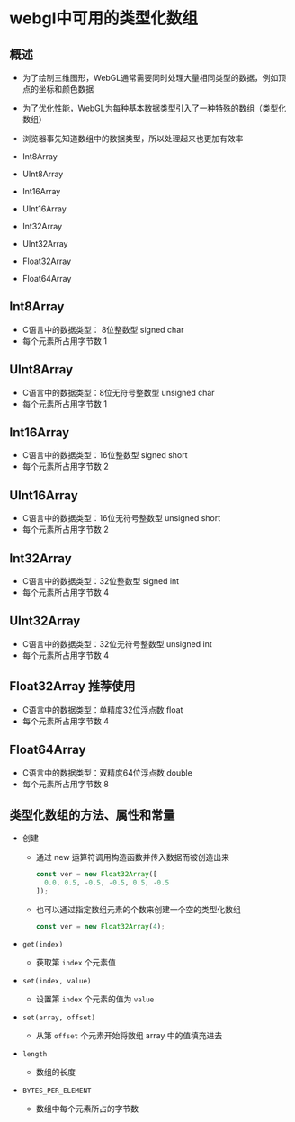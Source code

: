 # webgl中可用的类型化数组

## 概述

+ 为了绘制三维图形，WebGL通常需要同时处理大量相同类型的数据，例如顶点的坐标和颜色数据
+ 为了优化性能，WebGL为每种基本数据类型引入了一种特殊的数组（类型化数组）
+ 浏览器事先知道数组中的数据类型，所以处理起来也更加有效率

+ Int8Array
+ UInt8Array
+ Int16Array
+ UInt16Array
+ Int32Array
+ UInt32Array
+ Float32Array
+ Float64Array

## Int8Array

+ C语言中的数据类型： 8位整数型 signed char
+ 每个元素所占用字节数 1

## UInt8Array

+ C语言中的数据类型：8位无符号整数型 unsigned char
+ 每个元素所占用字节数 1

## Int16Array

+ C语言中的数据类型：16位整数型 signed short
+ 每个元素所占用字节数 2

## UInt16Array

+ C语言中的数据类型：16位无符号整数型 unsigned short
+ 每个元素所占用字节数 2

## Int32Array

+ C语言中的数据类型：32位整数型 signed int
+ 每个元素所占用字节数 4

## UInt32Array

+ C语言中的数据类型：32位无符号整数型 unsigned int
+ 每个元素所占用字节数 4

## Float32Array 推荐使用

+ C语言中的数据类型：单精度32位浮点数 float
+ 每个元素所占用字节数 4

## Float64Array

+ C语言中的数据类型：双精度64位浮点数 double
+ 每个元素所占用字节数 8

## 类型化数组的方法、属性和常量

+ 创建

  + 通过 new 运算符调用构造函数并传入数据而被创造出来

    ```js
    const ver = new Float32Array([
      0.0, 0.5, -0.5, -0.5, 0.5, -0.5
    ]);
    ```

  + 也可以通过指定数组元素的个数来创建一个空的类型化数组

    ```js
    const ver = new Float32Array(4);
    ```

+ `get(index)`

  + 获取第 `index` 个元素值

+ `set(index, value)`

  + 设置第 `index` 个元素的值为 `value`

+ `set(array, offset)`

  + 从第 `offset` 个元素开始将数组 array 中的值填充进去

+ `length`

  + 数组的长度

+ `BYTES_PER_ELEMENT`

  + 数组中每个元素所占的字节数

